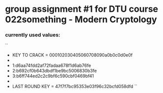 # group assignment #1 for DTU course 022something - Modern Cryptology


### currently used values:

``
 * KEY TO CRACK = 000102030405060708090a0b0c0d0e0f
 *
 * 1:d6aa74fdd2af72fadaa678f1d6ab76fe
 * 2:b692cf0b643dbdf1be9bc5006830b3fe
 * 3:b6ff744ed2c2c9bf6c590cbf0469bf41
 *
 * LAST ROUND KEY = 47f7f7bc95353e03f96c32bcfd058dfd
``
